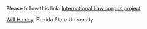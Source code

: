 Please follow this link: [International Law corpus project](https://ilcorpus.netlify.com/)

[Will Hanley](https://orcid.org/0000-0002-1832-6805), Florida State University
